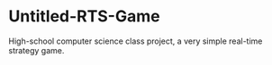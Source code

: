 # Untitled-RTS-Game
High-school computer science class project, a very simple real-time strategy game.
